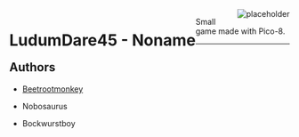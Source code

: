 <div>
    <h1 style="float: left;">
        LudumDare45 - Noname
    </h1>
    <img src="https://raw.githubusercontent.com/Beetrootmonkey/LudumDare45/master/favicon.ico" alt="placeholder" title="placeholder" style="float: right;" />
</div>

Small game made with Pico-8.

---

## Authors

-   [Beetrootmonkey](https://github.com/Beetrootmonkey)

-   Nobosaurus

-   Bockwurstboy
